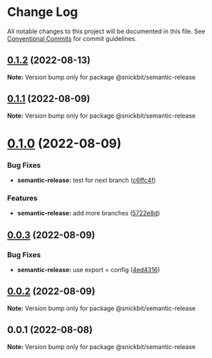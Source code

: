 # Change Log

All notable changes to this project will be documented in this file.
See [Conventional Commits](https://conventionalcommits.org) for commit guidelines.

## [0.1.2](https://github.com/snickbit/configs/compare/@snickbit/semantic-release@0.1.1...@snickbit/semantic-release@0.1.2) (2022-08-13)

**Note:** Version bump only for package @snickbit/semantic-release

## [0.1.1](https://github.com/snickbit/configs/compare/@snickbit/semantic-release@0.1.0...@snickbit/semantic-release@0.1.1) (2022-08-09)

**Note:** Version bump only for package @snickbit/semantic-release

# [0.1.0](https://github.com/snickbit/configs/compare/@snickbit/semantic-release@0.0.3...@snickbit/semantic-release@0.1.0) (2022-08-09)

### Bug Fixes

* **semantic-release:** test for next branch ([c6ffc4f](https://github.com/snickbit/configs/commit/c6ffc4f577598d373fc1c697446d3301f418f014))

### Features

* **semantic-release:** add more branches ([5722e8d](https://github.com/snickbit/configs/commit/5722e8dd1065ef1819e0106fcbe703d90044f51a))

## [0.0.3](https://github.com/snickbit/configs/compare/@snickbit/semantic-release@0.0.2...@snickbit/semantic-release@0.0.3) (2022-08-09)

### Bug Fixes

* **semantic-release:** use export = config ([4ed4316](https://github.com/snickbit/configs/commit/4ed4316f55ff494bc8170ee260caee9f42c581cd))

## [0.0.2](https://github.com/snickbit/configs/compare/@snickbit/semantic-release@0.0.1...@snickbit/semantic-release@0.0.2) (2022-08-09)

**Note:** Version bump only for package @snickbit/semantic-release

## 0.0.1 (2022-08-08)

**Note:** Version bump only for package @snickbit/semantic-release
